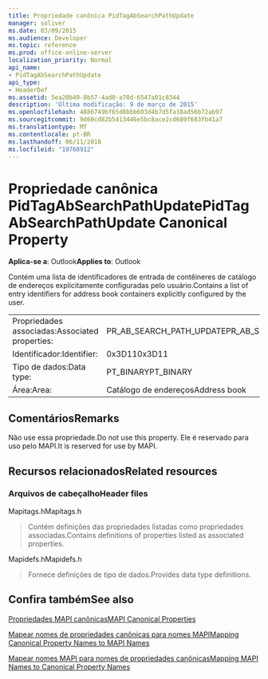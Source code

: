 ```yaml
---
title: Propriedade canônica PidTagAbSearchPathUpdate
manager: soliver
ms.date: 03/09/2015
ms.audience: Developer
ms.topic: reference
ms.prod: office-online-server
localization_priority: Normal
api_name:
- PidTagAbSearchPathUpdate
api_type:
- HeaderDef
ms.assetid: 5ea20b49-8b57-4ad0-a70d-6547a01c8344
description: 'Última modificação: 9 de março de 2015'
ms.openlocfilehash: 4886749bf65d8bbb603d4b7d5fa38ad56b72ab97
ms.sourcegitcommit: 9d60cd82b5413446e5bc8ace2cd689f683fb41a7
ms.translationtype: MT
ms.contentlocale: pt-BR
ms.lasthandoff: 06/11/2018
ms.locfileid: "19768912"
---
```

# <a name="pidtagabsearchpathupdate-canonical-property"></a><span data-ttu-id="af610-103">Propriedade canônica PidTagAbSearchPathUpdate</span><span class="sxs-lookup"><span data-stu-id="af610-103">PidTagAbSearchPathUpdate Canonical Property</span></span>

  
  
<span data-ttu-id="af610-104">**Aplica-se a**: Outlook</span><span class="sxs-lookup"><span data-stu-id="af610-104">**Applies to**: Outlook</span></span> 
  
<span data-ttu-id="af610-105">Contém uma lista de identificadores de entrada de contêineres de catálogo de endereços explicitamente configuradas pelo usuário.</span><span class="sxs-lookup"><span data-stu-id="af610-105">Contains a list of entry identifiers for address book containers explicitly configured by the user.</span></span> 
  
|||
|:-----|:-----|
|<span data-ttu-id="af610-106">Propriedades associadas:</span><span class="sxs-lookup"><span data-stu-id="af610-106">Associated properties:</span></span>  <br/> |<span data-ttu-id="af610-107">PR_AB_SEARCH_PATH_UPDATE</span><span class="sxs-lookup"><span data-stu-id="af610-107">PR_AB_SEARCH_PATH_UPDATE</span></span>  <br/> |
|<span data-ttu-id="af610-108">Identificador:</span><span class="sxs-lookup"><span data-stu-id="af610-108">Identifier:</span></span>  <br/> |<span data-ttu-id="af610-109">0x3D11</span><span class="sxs-lookup"><span data-stu-id="af610-109">0x3D11</span></span>  <br/> |
|<span data-ttu-id="af610-110">Tipo de dados:</span><span class="sxs-lookup"><span data-stu-id="af610-110">Data type:</span></span>  <br/> |<span data-ttu-id="af610-111">PT_BINARY</span><span class="sxs-lookup"><span data-stu-id="af610-111">PT_BINARY</span></span>  <br/> |
|<span data-ttu-id="af610-112">Área:</span><span class="sxs-lookup"><span data-stu-id="af610-112">Area:</span></span>  <br/> |<span data-ttu-id="af610-113">Catálogo de endereços</span><span class="sxs-lookup"><span data-stu-id="af610-113">Address book</span></span>  <br/> |
   
## <a name="remarks"></a><span data-ttu-id="af610-114">Comentários</span><span class="sxs-lookup"><span data-stu-id="af610-114">Remarks</span></span>

<span data-ttu-id="af610-115">Não use essa propriedade.</span><span class="sxs-lookup"><span data-stu-id="af610-115">Do not use this property.</span></span> <span data-ttu-id="af610-116">Ele é reservado para uso pelo MAPI.</span><span class="sxs-lookup"><span data-stu-id="af610-116">It is reserved for use by MAPI.</span></span>
  
## <a name="related-resources"></a><span data-ttu-id="af610-117">Recursos relacionados</span><span class="sxs-lookup"><span data-stu-id="af610-117">Related resources</span></span>

### <a name="header-files"></a><span data-ttu-id="af610-118">Arquivos de cabeçalho</span><span class="sxs-lookup"><span data-stu-id="af610-118">Header files</span></span>

<span data-ttu-id="af610-119">Mapitags.h</span><span class="sxs-lookup"><span data-stu-id="af610-119">Mapitags.h</span></span>
  
> <span data-ttu-id="af610-120">Contém definições das propriedades listadas como propriedades associadas.</span><span class="sxs-lookup"><span data-stu-id="af610-120">Contains definitions of properties listed as associated properties.</span></span>
    
<span data-ttu-id="af610-121">Mapidefs.h</span><span class="sxs-lookup"><span data-stu-id="af610-121">Mapidefs.h</span></span>
  
> <span data-ttu-id="af610-122">Fornece definições de tipo de dados.</span><span class="sxs-lookup"><span data-stu-id="af610-122">Provides data type definitions.</span></span>
    
## <a name="see-also"></a><span data-ttu-id="af610-123">Confira também</span><span class="sxs-lookup"><span data-stu-id="af610-123">See also</span></span>



[<span data-ttu-id="af610-124">Propriedades MAPI canônicas</span><span class="sxs-lookup"><span data-stu-id="af610-124">MAPI Canonical Properties</span></span>](mapi-canonical-properties.md)
  
[<span data-ttu-id="af610-125">Mapear nomes de propriedades canônicas para nomes MAPI</span><span class="sxs-lookup"><span data-stu-id="af610-125">Mapping Canonical Property Names to MAPI Names</span></span>](mapping-canonical-property-names-to-mapi-names.md)
  
[<span data-ttu-id="af610-126">Mapear nomes MAPI para nomes de propriedades canônicas</span><span class="sxs-lookup"><span data-stu-id="af610-126">Mapping MAPI Names to Canonical Property Names</span></span>](mapping-mapi-names-to-canonical-property-names.md)

